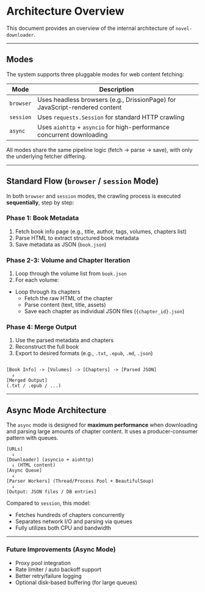 # Architecture Overview

This document provides an overview of the internal architecture of `novel-downloader`.

---

## Modes

The system supports three pluggable modes for web content fetching:

| Mode      | Description                                                                 |
|-----------|-----------------------------------------------------------------------------|
| `browser` | Uses headless browsers (e.g., DrissionPage) for JavaScript-rendered content |
| `session` | Uses `requests.Session` for standard HTTP crawling                          |
| `async`   | Uses `aiohttp` + `asyncio` for high-performance concurrent downloading      |

All modes share the same pipeline logic (fetch -> parse -> save), with only the underlying fetcher differing.

---

## Standard Flow (`browser` / `session` Mode)

In both `browser` and `session` modes, the crawling process is executed **sequentially**, step by step:

### Phase 1: Book Metadata

1. Fetch book info page (e.g., title, author, tags, volumes, chapters list)
2. Parse HTML to extract structured book metadata
3. Save metadata as JSON (`book.json`)

### Phase 2-3: Volume and Chapter Iteration

1. Loop through the volume list from `book.json`
2. For each volume:
  - Loop through its chapters
    - Fetch the raw HTML of the chapter
    - Parse content (text, title, assets)
    - Save each chapter as individual JSON files (`{chapter_id}.json`)

### Phase 4: Merge Output

1. Use the parsed metadata and chapters
2. Reconstruct the full book
3. Export to desired formats (e.g., `.txt`, `.epub`, `.md`, `.json`)

```

[Book Info] -> [Volumes] -> [Chapters] -> [Parsed JSON]
  ↓
[Merged Output]
(.txt / .epub / ...)

```

---

## Async Mode Architecture

The `async` mode is designed for **maximum performance** when downloading and parsing large amounts of chapter content. It uses a producer-consumer pattern with queues.

```
[URLs]
  ↓
[Downloader] (asyncio + aiohttp)
  ↓ (HTML content)
[Async Queue]
  ↓
[Parser Workers] (Thread/Process Pool + BeautifulSoup)
  ↓
[Output: JSON files / DB entries]
```

Compared to `session`, this model:
- Fetches hundreds of chapters concurrently
- Separates network I/O and parsing via queues
- Fully utilizes both CPU and bandwidth

---

### Future Improvements (Async Mode)

- Proxy pool integration
- Rate limiter / auto backoff support
- Better retry/failure logging
- Optional disk-based buffering (for large queues)
